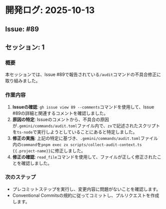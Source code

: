 # 開発ログ: 2025-10-13

## Issue: #89

## セッション: 1

### 概要

本セッションでは、Issue #89で報告されている`/audit`コマンドの不具合修正に取り組みました。

### 作業内容

1. **Issueの確認**: `gh issue view 89 --comments`コマンドを使用して、Issue #89の詳細と関連するコメントを確認しました。
2. **原因の特定**: Issueのコメントから、不具合の原因が`.gemini/commands/audit.toml`ファイル内で、`zx`で記述されたスクリプトを`ts-node`で実行しようとしていることにあると特定しました。
3. **修正の実施**: 上記の特定に基づき、`.gemini/commands/audit.toml`ファイル内の`command`を`pnpm exec zx scripts/collect-audit-context.ts {{.project-name}}`に修正しました。
4. **修正の確認**: `read_file`コマンドを使用して、ファイルが正しく修正されたことを確認しました。

### 次のステップ

- プレコミットステップを実行し、変更内容に問題がないことを確認します。
- Conventional Commitsの規約に従ってコミットし、プルリクエストを作成します。